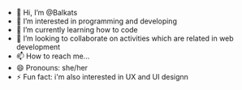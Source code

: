 - 👋 Hi, I’m @Balkats
- 👀 I’m interested in programming and developing 
- 🌱 I’m currently learning how to code 
- 💞️ I’m looking to collaborate on activities which are related in web development 
- 📫 How to reach me...
- 😄 Pronouns: she/her
- ⚡ Fun fact: i'm also interested in UX and UI designn

<!---
Balkats/Balkats is a ✨ special ✨ repository because its `README.md` (this file) appears on your GitHub profile.
You can click the Preview link to take a look at your changes.
--->
